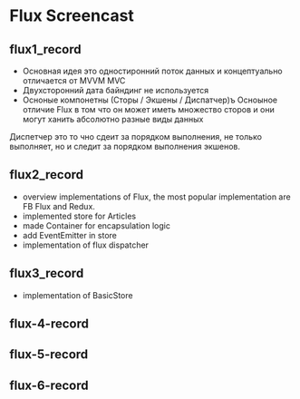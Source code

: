 # Flux Screencast

## flux1_record
- Основная идея  это одностиронний  поток данных и концептуально отличается от MVVM MVC
- Двухсторонний дата байндинг не используется
- Осноные компонетны (Сторы / Экшены / Диспатчер)ъ
Осноыное отличие Flux в том что он может иметь множество сторов и они могут ханить абсолютно разные виды данных

Диспетчер это то чно сдеит за порядком выполнения, не только выполняет, но и следит за порядком выполнения экшенов.

## flux2_record

- overview implementations of Flux, the most popular implementation are FB Flux and Redux.
- implemented store for Articles
- made Container for encapsulation logic 
- add EventEmitter in store
- implementation of flux dispatcher


## flux3_record
- implementation of BasicStore

## flux-4-record

## flux-5-record

## flux-6-record